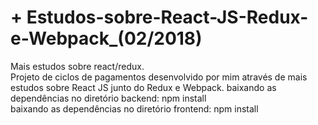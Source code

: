 # + Estudos-sobre-React-JS-Redux-e-Webpack_(02/2018)
Mais estudos sobre react/redux.</br>
Projeto de ciclos de pagamentos desenvolvido por mim através de mais estudos sobre React JS junto do Redux e Webpack.
baixando as dependências no diretório backend: npm install <br/>
baixando as dependências no diretório frontend: npm install

